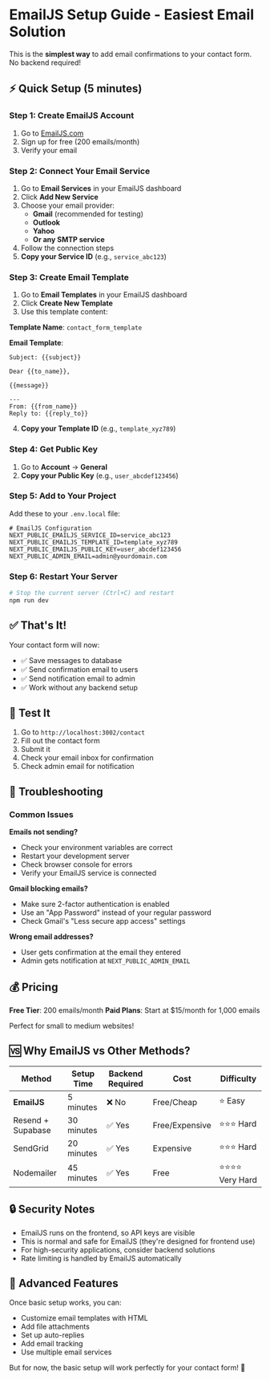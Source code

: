 # EmailJS Setup Guide - Easiest Email Solution

This is the **simplest way** to add email confirmations to your contact form. No backend required!

## ⚡ Quick Setup (5 minutes)

### Step 1: Create EmailJS Account
1. Go to [EmailJS.com](https://www.emailjs.com)
2. Sign up for free (200 emails/month)
3. Verify your email

### Step 2: Connect Your Email Service
1. Go to **Email Services** in your EmailJS dashboard
2. Click **Add New Service**
3. Choose your email provider:
   - **Gmail** (recommended for testing)
   - **Outlook**
   - **Yahoo**
   - **Or any SMTP service**
4. Follow the connection steps
5. **Copy your Service ID** (e.g., `service_abc123`)

### Step 3: Create Email Template
1. Go to **Email Templates** in your EmailJS dashboard
2. Click **Create New Template**
3. Use this template content:

**Template Name**: `contact_form_template`

**Email Template**:
```
Subject: {{subject}}

Dear {{to_name}},

{{message}}

---
From: {{from_name}}
Reply to: {{reply_to}}
```

4. **Copy your Template ID** (e.g., `template_xyz789`)

### Step 4: Get Public Key
1. Go to **Account** → **General**
2. **Copy your Public Key** (e.g., `user_abcdef123456`)

### Step 5: Add to Your Project
Add these to your `.env.local` file:

```env
# EmailJS Configuration
NEXT_PUBLIC_EMAILJS_SERVICE_ID=service_abc123
NEXT_PUBLIC_EMAILJS_TEMPLATE_ID=template_xyz789
NEXT_PUBLIC_EMAILJS_PUBLIC_KEY=user_abcdef123456
NEXT_PUBLIC_ADMIN_EMAIL=admin@yourdomain.com
```

### Step 6: Restart Your Server
```bash
# Stop the current server (Ctrl+C) and restart
npm run dev
```

## ✅ That's It!

Your contact form will now:
- ✅ Save messages to database
- ✅ Send confirmation email to users
- ✅ Send notification email to admin
- ✅ Work without any backend setup

## 🧪 Test It

1. Go to `http://localhost:3002/contact`
2. Fill out the contact form
3. Submit it
4. Check your email inbox for confirmation
5. Check admin email for notification

## 🔧 Troubleshooting

### Common Issues

**Emails not sending?**
- Check your environment variables are correct
- Restart your development server
- Check browser console for errors
- Verify your EmailJS service is connected

**Gmail blocking emails?**
- Make sure 2-factor authentication is enabled
- Use an "App Password" instead of your regular password
- Check Gmail's "Less secure app access" settings

**Wrong email addresses?**
- User gets confirmation at the email they entered
- Admin gets notification at `NEXT_PUBLIC_ADMIN_EMAIL`

## 💰 Pricing

**Free Tier**: 200 emails/month
**Paid Plans**: Start at $15/month for 1,000 emails

Perfect for small to medium websites!

## 🆚 Why EmailJS vs Other Methods?

| Method | Setup Time | Backend Required | Cost | Difficulty |
|--------|------------|------------------|------|------------|
| **EmailJS** | 5 minutes | ❌ No | Free/Cheap | ⭐ Easy |
| Resend + Supabase | 30 minutes | ✅ Yes | Free/Expensive | ⭐⭐⭐ Hard |
| SendGrid | 20 minutes | ✅ Yes | Expensive | ⭐⭐⭐ Hard |
| Nodemailer | 45 minutes | ✅ Yes | Free | ⭐⭐⭐⭐ Very Hard |

## 🔒 Security Notes

- EmailJS runs on the frontend, so API keys are visible
- This is normal and safe for EmailJS (they're designed for frontend use)
- For high-security applications, consider backend solutions
- Rate limiting is handled by EmailJS automatically

## 🚀 Advanced Features

Once basic setup works, you can:
- Customize email templates with HTML
- Add file attachments
- Set up auto-replies
- Add email tracking
- Use multiple email services

But for now, the basic setup will work perfectly for your contact form! 🎉



